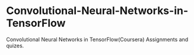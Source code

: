 # Convolutional-Neural-Networks-in-TensorFlow
Convolutional Neural Networks in TensorFlow(Coursera) Assignments and quizes.
